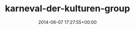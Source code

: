 ---
title:		"karneval-der-kulturen-group"
type:		"upload"
description:		"TBC"
date:		"2014-06-07 17:27:55+00:00"
album:		"people"
filename:		"karneval-der-kulturen-group.md"
series:		""
cl_public_id:		"people/karneval-der-kulturen-group"
cl_version:		1497005458
format:		"tiff"
bytes:		5890132
width:		2158
height:		1440
exposure_mode:		"Auto"
program:		"Aperture-priority AE"
aperture:		"1.4"
focal_length:		"50.0 mm"
iso:		"100"
shutter_speed:		"1/2000"
metering:		"Multi-segment"
flash:		"Off, Did not fire"
white_balance:		"Custom"
colour_temp:		"5600"
has_crop:		"false"
orientation:		"Horizontal (normal)"
camera_model:		"NIKON D800"
lens_info:		"0mm f/0"
artist:		"No artist info"
x_resolution:		"300"
y_resolution:		"300"
---